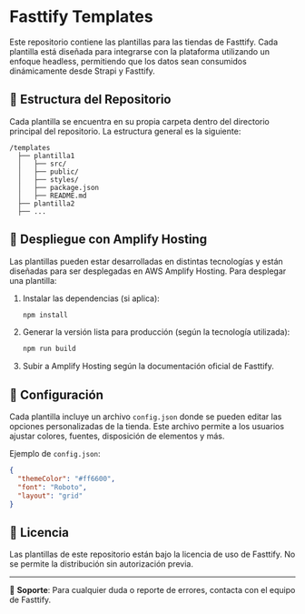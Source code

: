 # Fasttify Templates

Este repositorio contiene las plantillas para las tiendas de Fasttify. Cada plantilla está diseñada para integrarse con la plataforma utilizando un enfoque headless, permitiendo que los datos sean consumidos dinámicamente desde Strapi y Fasttify.

## 📂 Estructura del Repositorio

Cada plantilla se encuentra en su propia carpeta dentro del directorio principal del repositorio. La estructura general es la siguiente:

```
/templates
  ├── plantilla1
  │   ├── src/
  │   ├── public/
  │   ├── styles/
  │   ├── package.json
  │   ├── README.md
  ├── plantilla2
  ├── ...
```

## 🚀 Despliegue con Amplify Hosting

Las plantillas pueden estar desarrolladas en distintas tecnologías y están diseñadas para ser desplegadas en AWS Amplify Hosting. Para desplegar una plantilla:

1. Instalar las dependencias (si aplica):
   ```bash
   npm install
   ```
2. Generar la versión lista para producción (según la tecnología utilizada):
   ```bash
   npm run build
   ```
3. Subir a Amplify Hosting según la documentación oficial de Fasttify.

## 🔧 Configuración

Cada plantilla incluye un archivo `config.json` donde se pueden editar las opciones personalizadas de la tienda. Este archivo permite a los usuarios ajustar colores, fuentes, disposición de elementos y más.

Ejemplo de `config.json`:

```json
{
  "themeColor": "#ff6600",
  "font": "Roboto",
  "layout": "grid"
}
```

## 📜 Licencia

Las plantillas de este repositorio están bajo la licencia de uso de Fasttify. No se permite la distribución sin autorización previa.

---

📧 **Soporte**: Para cualquier duda o reporte de errores, contacta con el equipo de Fasttify.

